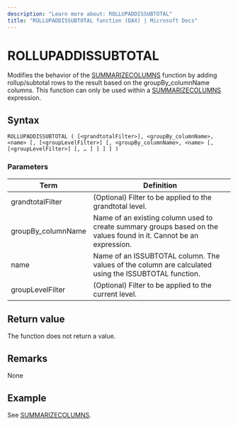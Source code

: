 ```yaml
---
description: "Learn more about: ROLLUPADDISSUBTOTAL"
title: "ROLLUPADDISSUBTOTAL function (DAX) | Microsoft Docs"
---
```

# ROLLUPADDISSUBTOTAL

Modifies the behavior of the [SUMMARIZECOLUMNS](summarizecolumns-function-dax.md) function by adding rollup/subtotal rows to the result based on the groupBy_columnName columns. This function can only be used within a [SUMMARIZECOLUMNS](summarizecolumns-function-dax.md) expression.
  
## Syntax  
  
```dax
ROLLUPADDISSUBTOTAL ( [<grandtotalFilter>], <groupBy_columnName>, <name> [, [<groupLevelFilter>] [, <groupBy_columnName>, <name> [, [<groupLevelFilter>] [, … ] ] ] ] )
```
  
### Parameters  

|Term|Definition|  
|--------|--------------|  
|grandtotalFilter|(Optional) Filter to be applied to the grandtotal level.|  
|groupBy_columnName|Name of an existing column used to create summary groups based on the values found in it. Cannot be an expression.|  
|name |Name of an ISSUBTOTAL column. The values of the column are calculated using the ISSUBTOTAL function.|
|groupLevelFilter|(Optional) Filter to be applied to the current level.|

## Return value

The function does not return a value.
  
## Remarks  

None

## Example

See [SUMMARIZECOLUMNS](summarizecolumns-function-dax.md).
